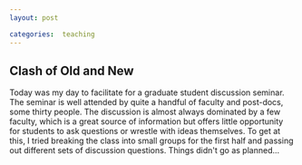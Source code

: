 ```yaml
---
layout: post

categories:  teaching
---
```






 





Clash of Old and New
--------------------

Today was my day to facilitate for a graduate student discussion
seminar. The seminar is well attended by quite a handful of faculty and
post-docs, some thirty people. The discussion is almost always dominated
by a few faculty, which is a great source of information but offers
little opportunity for students to ask questions or wrestle with ideas
themselves. To get at this, I tried breaking the class into small groups
for the first half and passing out different sets of discussion
questions. Things didn't go as planned...
